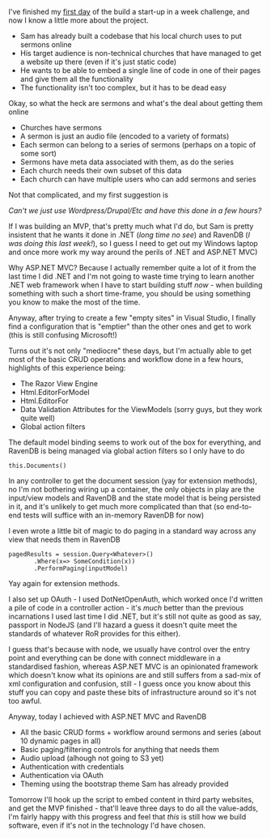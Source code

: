I've finished my [first day](/entries/this-week,-lets-create-a-start-up.html) of the build a start-up in a week challenge, and now I know a little more about the project.

- Sam has already built a codebase that his local church uses to put sermons online
- His target audience is non-technical churches that have managed to get a website up there (even if it's just static code)
- He wants to be able to embed a single line of code in one of their pages and give them all the functionality
- The functionality isn't too complex, but it has to be dead easy

Okay, so what the heck are sermons and what's the deal about getting them online

- Churches have sermons
- A sermon is just an audio file (encoded to a variety of formats)
- Each sermon can belong to a series of sermons (perhaps on a topic of some sort)
- Sermons have meta data associated with them, as do the series
- Each church needs their own subset of this data
- Each church can have multiple users who can add sermons and series

Not that complicated, and my first suggestion is

*Can't we just use Wordpress/Drupal/Etc and have this done in a few hours?*

If I was building an MVP, that's pretty much what I'd do, but Sam is pretty insistent that he wants it done in .NET (*long time no see*) and RavenDB (*I was doing this last week!*), so I guess I need to get out my Windows laptop and once more work my way around the perils of .NET and ASP.NET MVC)

Why ASP.NET MVC? Because I actually remember quite a lot of it from the last time I did .NET and I'm not going to waste time trying to learn another .NET web framework when I have to start building stuff *now* - when building something with such a short time-frame, you should be using something you know to make the most of the time.

Anyway, after trying to create a few "empty sites" in Visual Studio, I finally find a configuration that is "emptier" than the other ones and get to work (this is still confusing Microsoft!)

Turns out it's not only "mediocre" these days, but I'm actually able to get most of the basic CRUD operations and workflow done in a few hours, highlights of this experience being:

- The Razor View Engine
- Html.EditorForModel
- Html.EditorFor
- Data Validation Attributes for the ViewModels (sorry guys, but they work quite well)
- Global action filters

The default model binding seems to work out of the box for everything, and RavenDB is being managed via global action filters so I only have to do

    this.Documents()

In any controller to get the document session (yay for extension methods), no I'm not bothering wiring up a container, the only objects in play are the input/view models and RavenDB and the state model that is being persisted in it, and it's unlikely to get much more complicated than that (so end-to-end tests will suffice with an in-memory RavenDB for now)

I even wrote a little bit of magic to do paging in a standard way across any view that needs them in RavenDB

    pagedResults = session.Query<Whatever>()
           .Where(x=> SomeCondition(x))
           .PerformPaging(inputModel)

Yay again for extension methods.

I also set up OAuth - I used DotNetOpenAuth, which worked once I'd written a pile of code in a controller action - it's *much* better than the previous incarnations I used last time I did .NET, but it's still not quite as good as say, passport in NodeJS (and I'll hazard a guess it doesn't quite meet the standards of whatever RoR provides for this either).

I guess that's because with node, we usually have control over the entry point and everything can be done with connect middleware in a standardised fashion, whereas ASP.NET MVC is an opinionated framework which doesn't know what its opinions are and still suffers from a sad-mix of xml configuration and confusion, still - I guess once you know about this stuff you can copy and paste these bits of infrastructure around so it's not too awful.

Anyway, today I achieved with ASP.NET MVC and RavenDB

- All the basic CRUD forms + workflow around sermons and series (about 10 dynamic pages in all)
- Basic paging/filtering controls for anything that needs them
- Audio upload (alhough not going to S3 yet)
- Authentication with credentials
- Authentication via OAuth
- Theming using the bootstrap theme Sam has already provided

Tomorrow I'll hook up the script to embed content in third party websites, and get the MVP finished - that'll leave three days to do all the value-adds, I'm fairly happy with this progress and feel that *this* is still how we build software, even if it's not in the technology I'd have chosen.
